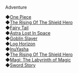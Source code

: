 Adventure

◆[One Piece](https://anilist.co/anime/21)\
◆[The Rising Of The Shield Hero](https://anilist.co/anime/99263)\
◆[Fairy Tail](https://anilist.co/anime/6702)\
◆[Astra Lost In Space](https://anilist.co/anime/107663)\
◆[Goblin Slayer](https://anilist.co/anime/101165)\
◆[Log Horizon](https://anilist.co/anime/17265)\
◆[InuYasha](https://anilist.co/anime/249)\
◆[The Rising Of The Shield Hero](https://anilist.co/anime/99263)\
◆[Magi: The Labyrinth of Magic](https://anilist.co/anime/14513)\
◆[Sword Story](https://anilist.co/anime/6594)
